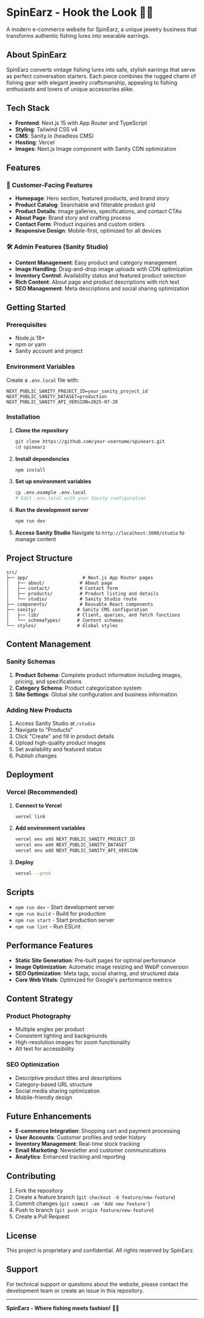# SpinEarz - Hook the Look 🎣✨

A modern e-commerce website for SpinEarz, a unique jewelry business that transforms authentic fishing lures into wearable earrings.

## About SpinEarz

SpinEarz converts vintage fishing lures into safe, stylish earrings that serve as perfect conversation starters. Each piece combines the rugged charm of fishing gear with elegant jewelry craftsmanship, appealing to fishing enthusiasts and lovers of unique accessories alike.

## Tech Stack

- **Frontend**: Next.js 15 with App Router and TypeScript
- **Styling**: Tailwind CSS v4
- **CMS**: Sanity.io (headless CMS)
- **Hosting**: Vercel
- **Images**: Next.js Image component with Sanity CDN optimization

## Features

### 🏪 Customer-Facing Features
- **Homepage**: Hero section, featured products, and brand story
- **Product Catalog**: Searchable and filterable product grid
- **Product Details**: Image galleries, specifications, and contact CTAs
- **About Page**: Brand story and crafting process
- **Contact Form**: Product inquiries and custom orders
- **Responsive Design**: Mobile-first, optimized for all devices

### 🛠️ Admin Features (Sanity Studio)
- **Content Management**: Easy product and category management
- **Image Handling**: Drag-and-drop image uploads with CDN optimization
- **Inventory Control**: Availability status and featured product selection
- **Rich Content**: About page and product descriptions with rich text
- **SEO Management**: Meta descriptions and social sharing optimization

## Getting Started

### Prerequisites
- Node.js 18+ 
- npm or yarn
- Sanity account and project

### Environment Variables

Create a `.env.local` file with:

```env
NEXT_PUBLIC_SANITY_PROJECT_ID=your_sanity_project_id
NEXT_PUBLIC_SANITY_DATASET=production
NEXT_PUBLIC_SANITY_API_VERSION=2025-07-28
```

### Installation

1. **Clone the repository**
   ```bash
   git clone https://github.com/your-username/spinearz.git
   cd spinearz
   ```

2. **Install dependencies**
   ```bash
   npm install
   ```

3. **Set up environment variables**
   ```bash
   cp .env.example .env.local
   # Edit .env.local with your Sanity configuration
   ```

4. **Run the development server**
   ```bash
   npm run dev
   ```

5. **Access Sanity Studio**
   Navigate to `http://localhost:3000/studio` to manage content

## Project Structure

```
src/
├── app/                    # Next.js App Router pages
│   ├── about/             # About page
│   ├── contact/           # Contact form
│   ├── products/          # Product listing and details
│   └── studio/            # Sanity Studio route
├── components/            # Reusable React components
├── sanity/               # Sanity CMS configuration
│   ├── lib/              # Client, queries, and fetch functions
│   └── schemaTypes/      # Content schemas
└── styles/               # Global styles
```

## Content Management

### Sanity Schemas

1. **Product Schema**: Complete product information including images, pricing, and specifications
2. **Category Schema**: Product categorization system
3. **Site Settings**: Global site configuration and business information

### Adding New Products

1. Access Sanity Studio at `/studio`
2. Navigate to "Products" 
3. Click "Create" and fill in product details
4. Upload high-quality product images
5. Set availability and featured status
6. Publish changes

## Deployment

### Vercel (Recommended)

1. **Connect to Vercel**
   ```bash
   vercel link
   ```

2. **Add environment variables**
   ```bash
   vercel env add NEXT_PUBLIC_SANITY_PROJECT_ID
   vercel env add NEXT_PUBLIC_SANITY_DATASET  
   vercel env add NEXT_PUBLIC_SANITY_API_VERSION
   ```

3. **Deploy**
   ```bash
   vercel --prod
   ```

## Scripts

- `npm run dev` - Start development server
- `npm run build` - Build for production
- `npm run start` - Start production server
- `npm run lint` - Run ESLint

## Performance Features

- **Static Site Generation**: Pre-built pages for optimal performance
- **Image Optimization**: Automatic image resizing and WebP conversion
- **SEO Optimization**: Meta tags, social sharing, and structured data
- **Core Web Vitals**: Optimized for Google's performance metrics

## Content Strategy

### Product Photography
- Multiple angles per product
- Consistent lighting and backgrounds
- High-resolution images for zoom functionality
- Alt text for accessibility

### SEO Optimization
- Descriptive product titles and descriptions
- Category-based URL structure
- Social media sharing optimization
- Mobile-friendly design

## Future Enhancements

- **E-commerce Integration**: Shopping cart and payment processing
- **User Accounts**: Customer profiles and order history
- **Inventory Management**: Real-time stock tracking
- **Email Marketing**: Newsletter and customer communications
- **Analytics**: Enhanced tracking and reporting

## Contributing

1. Fork the repository
2. Create a feature branch (`git checkout -b feature/new-feature`)
3. Commit changes (`git commit -am 'Add new feature'`)
4. Push to branch (`git push origin feature/new-feature`)
5. Create a Pull Request

## License

This project is proprietary and confidential. All rights reserved by SpinEarz.

## Support

For technical support or questions about the website, please contact the development team or create an issue in this repository.

---

**SpinEarz - Where fishing meets fashion!** 🎣💫

